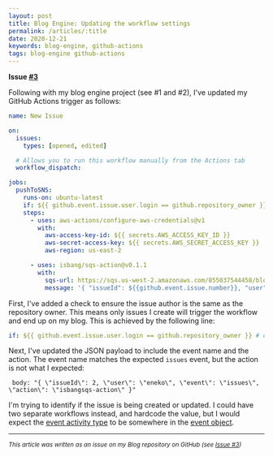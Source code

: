 ```yaml
---
layout: post
title: Blog Engine: Updating the workflow settings
permalink: /articles/:title
date: 2020-12-21
keywords: blog-engine, github-actions
tags: blog-engine github-actions
---
```


<span class="issue-number"><b>Issue <a target="_blank" href="https://github.com/eneko/Blog/issues/3">#3</a></b></span>

Following with my blog engine project (see #1 and #2), I've updated my GitHub Actions trigger as follows:

```yaml
name: New Issue

on:
  issues:
    types: [opened, edited]

  # Allows you to run this workflow manually from the Actions tab
  workflow_dispatch:

jobs:
  pushToSNS:
    runs-on: ubuntu-latest
    if: ${{ github.event.issue.user.login == github.repository_owner }} # only owner issues
    steps:
      - uses: aws-actions/configure-aws-credentials@v1
        with:
          aws-access-key-id: ${{ secrets.AWS_ACCESS_KEY_ID }}
          aws-secret-access-key: ${{ secrets.AWS_SECRET_ACCESS_KEY }}
          aws-region: us-east-2

      - uses: isbang/sqs-action@v0.1.1
        with:
          sqs-url: https://sqs.us-west-2.amazonaws.com/855037544458/blog-issue-updates
          message: '{ "issueId": ${{github.event.issue.number}}, "user": "${{github.event.issue.user.login}}", "event": "${{github.event_name}}", "action": "${{github.action}}" }'
```

First, I've added a check to ensure the issue author is the same as the repository owner. This means only issues I create will trigger the workflow and end up on my blog. This is achieved by the following line:

```yaml
if: ${{ github.event.issue.user.login == github.repository_owner }} # only owner issues
```

Next, I've updated the JSON payload to include the event name and the action. The event name matches the expected `issues` event, but the action is not what I expected:

```
 body: "{ \"issueId\": 2, \"user\": \"eneko\", \"event\": \"issues\", \"action\": \"isbangsqs-action\" }"
```

I'm trying to identify if the issue is being created or updated. I could have two separate workflows instead, and hardcode the value, but I would expect the [event activity type](https://docs.github.com/en/free-pro-team@latest/actions/reference/events-that-trigger-workflows#issues) to be somewhere in the [event object](https://docs.github.com/en/free-pro-team@latest/actions/reference/context-and-expression-syntax-for-github-actions#github-context).



---

<i><small>This article was written as an issue on my Blog repository on GitHub (see <a target="_blank" href="https://github.com/eneko/Blog/issues/3">Issue #3</a>)</small></i>